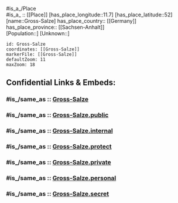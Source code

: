 ﻿---
confidential: public
isDeleted: false
location:
- 52
- 11.7
mapmarker: city
mapzoom:
- 7
- 12
SpocWebEntityId: 30603
tags:
- geo/City
type: City
---

#is_a_/Place  
#is_a_ :: [[Place]] 
[has_place_longitude::11.7] 
[has_place_latitude::52] 
[name::Gross-Salze] 
has_place_country:: [[Germany]]  
has_place_province:: [[Sachsen-Anhalt]]  
[Population::] 
[Unknown::] 


```leaflet
id: Gross-Salze
coordinates: [[Gross-Salze]] 
markerFile: [[Gross-Salze]] 
defaultZoom: 11 
maxZoom: 18
```


## Confidential Links & Embeds: 

### #is_/same_as :: [Gross-Salze](/_Standards/Earth/Continent/Europe/Europe~Central/Germany/Germany~East/Sachsen-Anhalt/counties~SA/Salzlandkreis/cities~Salzlandkreis/Schönebeck~Elbe/boroughs~Schönebeck~Elbe/Gross-Salze.md) 

### #is_/same_as :: [Gross-Salze.public](/_public/Earth/Continent/Europe/Europe~Central/Germany/Germany~East/Sachsen-Anhalt/counties~SA/Salzlandkreis/cities~Salzlandkreis/Schönebeck~Elbe/boroughs~Schönebeck~Elbe/Gross-Salze.public.md) 

### #is_/same_as :: [Gross-Salze.internal](/_internal/Earth/Continent/Europe/Europe~Central/Germany/Germany~East/Sachsen-Anhalt/counties~SA/Salzlandkreis/cities~Salzlandkreis/Schönebeck~Elbe/boroughs~Schönebeck~Elbe/Gross-Salze.internal.md) 

### #is_/same_as :: [Gross-Salze.protect](/_protect/Earth/Continent/Europe/Europe~Central/Germany/Germany~East/Sachsen-Anhalt/counties~SA/Salzlandkreis/cities~Salzlandkreis/Schönebeck~Elbe/boroughs~Schönebeck~Elbe/Gross-Salze.protect.md) 

### #is_/same_as :: [Gross-Salze.private](/_private/Earth/Continent/Europe/Europe~Central/Germany/Germany~East/Sachsen-Anhalt/counties~SA/Salzlandkreis/cities~Salzlandkreis/Schönebeck~Elbe/boroughs~Schönebeck~Elbe/Gross-Salze.private.md) 

### #is_/same_as :: [Gross-Salze.personal](/_personal/Earth/Continent/Europe/Europe~Central/Germany/Germany~East/Sachsen-Anhalt/counties~SA/Salzlandkreis/cities~Salzlandkreis/Schönebeck~Elbe/boroughs~Schönebeck~Elbe/Gross-Salze.personal.md) 

### #is_/same_as :: [Gross-Salze.secret](/_secret/Earth/Continent/Europe/Europe~Central/Germany/Germany~East/Sachsen-Anhalt/counties~SA/Salzlandkreis/cities~Salzlandkreis/Schönebeck~Elbe/boroughs~Schönebeck~Elbe/Gross-Salze.secret.md)

